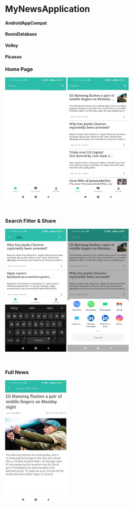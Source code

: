 # MyNewsApplication

#### AndroidAppCompat
#### RoomDatabase
#### Volley
#### Picasso

### Home Page
<P>
<img src="https://github.com/struggle-to-settel/MyNewsApplication/blob/master/1.jpg" width="200" height="400" >
<img src="https://github.com/struggle-to-settel/MyNewsApplication/blob/master/2.jpg" width="200" height="400" >
</P>
<br>

### Search Filter & Share 

<p>
<img src="https://github.com/struggle-to-settel/MyNewsApplication/blob/master/3.jpg" width="200" height="400" >
<img src="https://github.com/struggle-to-settel/MyNewsApplication/blob/master/6.jpg" width="200" height="400" >
</p>
<br>

### Full News 
<p>
<img src="https://github.com/struggle-to-settel/MyNewsApplication/blob/master/5.jpg" width="200" height="400" >
</p>
